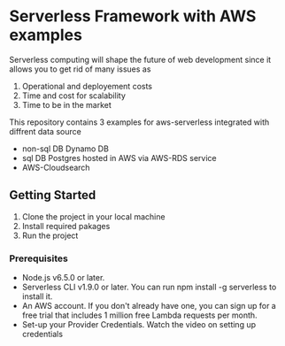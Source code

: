 # Serverless Framework with AWS examples


Serverless computing will shape the future of web development since it allows you to get rid of many issues as 

1. Operational and deployement costs
2. Time and cost for scalability 
3. Time to be in the market 

This repository contains 3 examples for aws-serverless integrated with diffrent data source
* non-sql DB Dynamo DB 
* sql DB Postgres hosted in AWS via AWS-RDS service
* AWS-Cloudsearch 


## Getting Started
 1. Clone the project in your local machine 
 2. Install required pakages 
 3. Run the project
### Prerequisites

* Node.js v6.5.0 or later.
* Serverless CLI v1.9.0 or later. You can run npm install -g serverless to install it.
* An AWS account. If you don't already have one, you can sign up for a free trial that includes 1 million free Lambda requests per month.
* Set-up your Provider Credentials. Watch the video on setting up credentials



